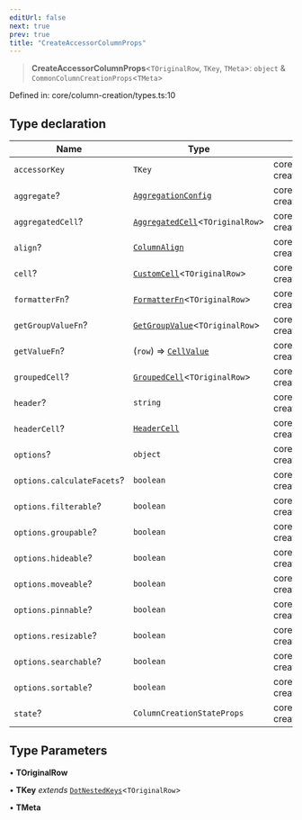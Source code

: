 ```yaml
---
editUrl: false
next: true
prev: true
title: "CreateAccessorColumnProps"
---
```


> **CreateAccessorColumnProps**\<`TOriginalRow`, `TKey`, `TMeta`\>: `object` & `CommonColumnCreationProps`\<`TMeta`\>

Defined in: core/column-creation/types.ts:10

## Type declaration

| Name | Type | Defined in |
| ------ | ------ | ------ |
| `accessorKey` | `TKey` | core/column-creation/types.ts:11 |
| `aggregate`? | [`AggregationConfig`](/api/type-aliases/aggregationconfig/) | core/column-creation/types.ts:15 |
| `aggregatedCell`? | [`AggregatedCell`](/api/type-aliases/aggregatedcell/)\<`TOriginalRow`\> | core/column-creation/types.ts:17 |
| `align`? | [`ColumnAlign`](/api/type-aliases/columnalign/) | core/column-creation/types.ts:32 |
| `cell`? | [`CustomCell`](/api/type-aliases/customcell/)\<`TOriginalRow`\> | core/column-creation/types.ts:16 |
| `formatterFn`? | [`FormatterFn`](/api/type-aliases/formatterfn/)\<`TOriginalRow`\> | core/column-creation/types.ts:20 |
| `getGroupValueFn`? | [`GetGroupValue`](/api/type-aliases/getgroupvalue/)\<`TOriginalRow`\> | core/column-creation/types.ts:14 |
| `getValueFn`? | (`row`) => [`CellValue`](/api/type-aliases/cellvalue/) | core/column-creation/types.ts:13 |
| `groupedCell`? | [`GroupedCell`](/api/type-aliases/groupedcell/)\<`TOriginalRow`\> | core/column-creation/types.ts:18 |
| `header`? | `string` | core/column-creation/types.ts:12 |
| `headerCell`? | [`HeaderCell`](/api/type-aliases/headercell/) | core/column-creation/types.ts:19 |
| `options`? | `object` | core/column-creation/types.ts:21 |
| `options.calculateFacets`? | `boolean` | core/column-creation/types.ts:22 |
| `options.filterable`? | `boolean` | core/column-creation/types.ts:26 |
| `options.groupable`? | `boolean` | core/column-creation/types.ts:24 |
| `options.hideable`? | `boolean` | core/column-creation/types.ts:29 |
| `options.moveable`? | `boolean` | core/column-creation/types.ts:28 |
| `options.pinnable`? | `boolean` | core/column-creation/types.ts:27 |
| `options.resizable`? | `boolean` | core/column-creation/types.ts:30 |
| `options.searchable`? | `boolean` | core/column-creation/types.ts:23 |
| `options.sortable`? | `boolean` | core/column-creation/types.ts:25 |
| `state`? | `ColumnCreationStateProps` | core/column-creation/types.ts:33 |

## Type Parameters

• **TOriginalRow**

• **TKey** *extends* [`DotNestedKeys`](/api/type-aliases/dotnestedkeys/)\<`TOriginalRow`\>

• **TMeta**
